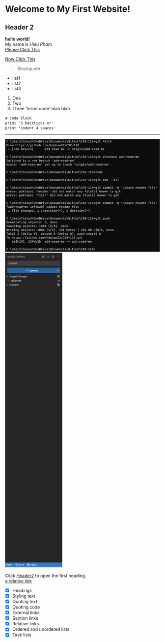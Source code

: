 # Welcome to My First Website! <br>
## Header 2

**hello world!** <br>
My name is *Hieu Pham* <br>
[Please Click This](https://drive.google.com/file/d/1Zn_rc64Q5OETLAZwKqm_A4zz0duQNuHW/view?usp=sharing) <br>

[Now Click This](http://i.imgur.com/jl8WoEc.jpg) <br>
>Blockquote
* list1
* list2
* list3
1. One
2. Two
3. Three
'Inline code' blah blah <br>

```
# code block
print '3 backticks or'
print 'indent 4 spaces'
```

---

![alt text](Screenshots/GitCommands.png) <br>
![alt text](Screenshots/SourceControl.png) <br>

Click [Header2](#header-2) to open the  first heading.<br>
[a relative link](Screenshots/GitCommands.png)

- [x] Headings
- [x] Styling text
- [x] Quoting text
- [x] Quoting code
- [x] External links
- [x] Section links
- [x] Relative links
- [x] Ordered and unordered lists
- [x] Task lists